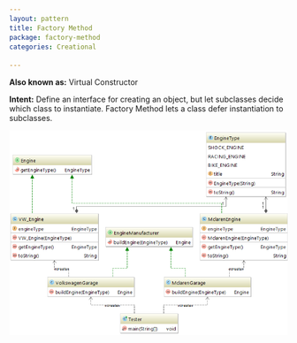 ```yaml
---
layout: pattern
title: Factory Method
package: factory-method
categories: Creational

---
```


**Also known as:** Virtual Constructor

**Intent:** Define an interface for creating an object, but let subclasses
decide which class to instantiate. Factory Method lets a class defer
instantiation to subclasses.

![alt text](https://github.com/mike100casey/DesignPatterns/blob/master/img/Factory.PNG?raw=true)